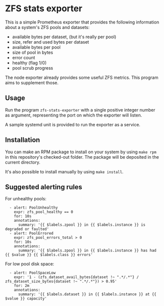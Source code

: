 # ZFS stats exporter

This is a simple Prometheus exporter that provides the following information
about a system's ZFS pools and datasets:

* available bytes per dataset, (but it's really per pool)
* size, refer and used bytes per dataset
* available bytes per pool
* size of pool in bytes
* error count
* healthy (flag 1/0)
* pool scrub progress

The node exporter already provides some useful ZFS metrics.  This program
aims to supplement those.

## Usage

Run the program `zfs-stats-exporter` with a single positive integer number
as argument, representing the port on which the exporter will listen.

A sample systemd unit is provided to run the exporter as a service.

## Installation

You can make an RPM package to install on your system by using `make rpm`
in this repository's checked-out folder.  The package will be deposited in
the current directory.

It's also possible to install manually by using `make install`.

## Suggested alerting rules

For unhealthy pools:

```
  - alert: PoolUnhealthy
    expr: zfs_pool_healthy == 0
    for: 10s
    annotations:
      summary: '{{ $labels.zpool }} in {{ $labels.instance }} is degraded or faulted'
  - alert: PoolErrored
    expr: zfs_pool_errors_total > 0
    for: 10s
    annotations:
      summary: '{{ $labels.zpool }} in {{ $labels.instance }} has had {{ $value }} {{ $labels.class }} errors'
```

For low pool disk space:

```
  - alert: PoolSpaceLow
    expr: '1 - (zfs_dataset_avail_bytes{dataset !~ ".*/.*"} / zfs_dataset_size_bytes{dataset !~ ".*/.*"}) > 0.95'
    for: 2m
    annotations:
      summary: '{{ $labels.dataset }} in {{ $labels.instance }} at {{ $value }} capacity'
```
